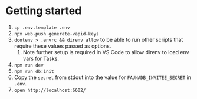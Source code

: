 # Getting started

1. `cp .env.template .env`
2. `npx web-push generate-vapid-keys`
3. `dootenv > .envrc && direnv allow` to be able to run other scripts that require these values passed as options.
   1. Note further setup is required in VS Code to allow direnv to load env vars for Tasks.
4. `npm run dev`
5. `npm run db:init`
6. Copy the `secret` from stdout into the value for `FAUNADB_INVITEE_SECRET` in `.env`.
7. `open http://localhost:6602/`
